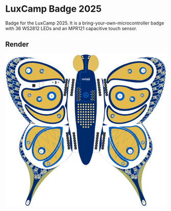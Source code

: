 # LuxCamp Badge 2025

Badge for the LuxCamp 2025. It is a bring-your-own-microcontroller badge
with 36 WS2812 LEDs and an MPR121 capacitive touch sensor.

## Render

![PCB Render Front](Design/Render_Front.png)
